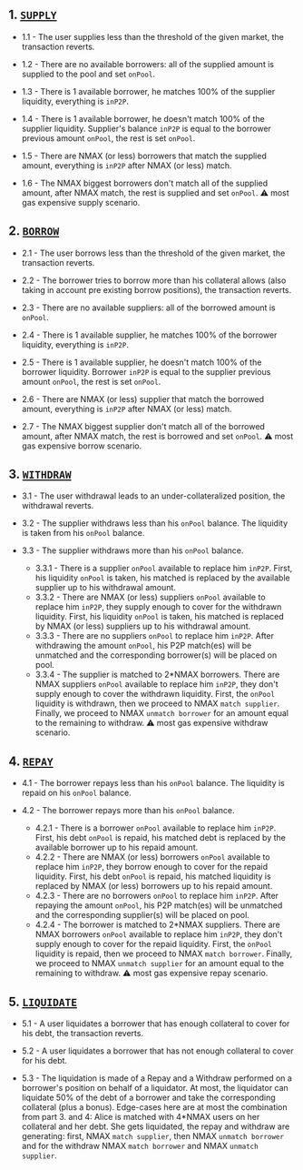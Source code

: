 ## 1. [`SUPPLY`](https://github.com/morpho-labs/morpho-contracts/blob/main/contracts/aave/PositionsManagerForAave.sol#L290)

- 1.1 - The user supplies less than the threshold of the given market, the transaction reverts.

- 1.2 - There are no available borrowers: all of the supplied amount is supplied to the pool and set `onPool`.

- 1.3 - There is 1 available borrower, he matches 100% of the supplier liquidity, everything is `inP2P`.

- 1.4 - There is 1 available borrower, he doesn't match 100% of the supplier liquidity. Supplier's balance `inP2P` is equal to the borrower previous amount `onPool`, the rest is set `onPool`.

- 1.5 - There are NMAX (or less) borrowers that match the supplied amount, everything is `inP2P` after NMAX (or less) match.

- 1.6 - The NMAX biggest borrowers don't match all of the supplied amount, after NMAX match, the rest is supplied and set `onPool`. ⚠️ most gas expensive supply scenario.

## 2. [`BORROW`](https://github.com/morpho-labs/morpho-contracts/blob/main/contracts/aave/PositionsManagerForAave.sol#L361)

- 2.1 - The user borrows less than the threshold of the given market, the transaction reverts.

- 2.2 - The borrower tries to borrow more than his collateral allows (also taking in account pre existing borrow positions), the transaction reverts.

- 2.3 - There are no available suppliers: all of the borrowed amount is `onPool`.

- 2.4 - There is 1 available supplier, he matches 100% of the borrower liquidity, everything is `inP2P`.

- 2.5 - There is 1 available supplier, he doesn't match 100% of the borrower liquidity. Borrower `inP2P` is equal to the supplier previous amount `onPool`, the rest is set `onPool`.

- 2.6 - There are NMAX (or less) supplier that match the borrowed amount, everything is `inP2P` after NMAX (or less) match.

- 2.7 - The NMAX biggest supplier don't match all of the borrowed amount, after NMAX match, the rest is borrowed and set `onPool`. ⚠️ most gas expensive borrow scenario.

## 3. [`WITHDRAW`](https://github.com/morpho-labs/morpho-contracts/blob/main/contracts/aave/PositionsManagerForAave.sol#L534)

- 3.1 - The user withdrawal leads to an under-collateralized position, the withdrawal reverts.

- 3.2 - The supplier withdraws less than his `onPool` balance. The liquidity is taken from his `onPool` balance.

- 3.3 - The supplier withdraws more than his `onPool` balance.
  - 3.3.1 - There is a supplier `onPool` available to replace him `inP2P`. First, his liquidity `onPool` is taken, his matched is replaced by the available supplier up to his withdrawal amount.
  - 3.3.2 - There are NMAX (or less) suppliers `onPool` available to replace him `inP2P`, they supply enough to cover for the withdrawn liquidity. First, his liquidity `onPool` is taken, his matched is replaced by NMAX (or less) suppliers up to his withdrawal amount.
  - 3.3.3 - There are no suppliers `onPool` to replace him `inP2P`. After withdrawing the amount `onPool`, his P2P match(es) will be unmatched and the corresponding borrower(s) will be placed on pool.
  - 3.3.4 - The supplier is matched to 2\*NMAX borrowers. There are NMAX suppliers `onPool` available to replace him `inP2P`, they don't supply enough to cover the withdrawn liquidity. First, the `onPool` liquidity is withdrawn, then we proceed to NMAX `match supplier`. Finally, we proceed to NMAX `unmatch borrower` for an amount equal to the remaining to withdraw. ⚠️ most gas expensive withdraw scenario.

## 4. [`REPAY`](https://github.com/morpho-labs/morpho-contracts/blob/main/contracts/aave/PositionsManagerForAave.sol#L642)

- 4.1 - The borrower repays less than his `onPool` balance. The liquidity is repaid on his `onPool` balance.

- 4.2 - The borrower repays more than his `onPool` balance.
  - 4.2.1 - There is a borrower `onPool` available to replace him `inP2P`. First, his debt `onPool` is repaid, his matched debt is replaced by the available borrower up to his repaid amount.
  - 4.2.2 - There are NMAX (or less) borrowers `onPool` available to replace him `inP2P`, they borrow enough to cover for the repaid liquidity. First, his debt `onPool` is repaid, his matched liquidity is replaced by NMAX (or less) borrowers up to his repaid amount.
  - 4.2.3 - There are no borrowers `onPool` to replace him `inP2P`. After repaying the amount `onPool`, his P2P match(es) will be unmatched and the corresponding supplier(s) will be placed on pool.
  - 4.2.4 - The borrower is matched to 2\*NMAX suppliers. There are NMAX borrowers `onPool` available to replace him `inP2P`, they don't supply enough to cover for the repaid liquidity. First, the `onPool` liquidity is repaid, then we proceed to NMAX `match borrower`. Finally, we proceed to NMAX `unmatch supplier` for an amount equal to the remaining to withdraw. ⚠️ most gas expensive repay scenario.

## 5. [`LIQUIDATE`](https://github.com/morpho-labs/morpho-contracts/blob/main/contracts/aave/PositionsManagerForAave.sol#L452)

- 5.1 - A user liquidates a borrower that has enough collateral to cover for his debt, the transaction reverts.

- 5.2 - A user liquidates a borrower that has not enough collateral to cover for his debt.

- 5.3 - The liquidation is made of a Repay and a Withdraw performed on a borrower's position on behalf of a liquidator. At most, the liquidator can liquidate 50% of the debt of a borrower and take the corresponding collateral (plus a bonus). Edge-cases here are at most the combination from part 3. and 4: Alice is matched with 4\*NMAX users on her collateral and her debt. She gets liquidated, the repay and withdraw are generating: first, NMAX `match supplier`, then NMAX `unmatch borrower` and for the withdraw NMAX `match borrower` and NMAX `unmatch supplier`.
